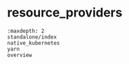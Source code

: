 # resource_providers

```{toctree}
:maxdepth: 2
standalone/index
native_kubernetes
yarn
overview
```